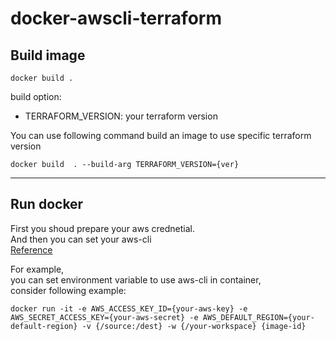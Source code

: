 # docker-awscli-terraform

## Build image
```
docker build .
```

build option:
* TERRAFORM_VERSION: your terraform version

You can use following command build an image to use specific terraform version
```
docker build  . --build-arg TERRAFORM_VERSION={ver}
```
---

## Run docker

First you shoud prepare your aws crednetial.  
And then you can set your aws-cli  
[Reference](https://docs.aws.amazon.com/cli/latest/userguide/cli-configure-envvars.html)

For example,  
you can set environment variable to use aws-cli in container,  
consider following example:

```
docker run -it -e AWS_ACCESS_KEY_ID={your-aws-key} -e AWS_SECRET_ACCESS_KEY={your-aws-secret} -e AWS_DEFAULT_REGION={your-default-region} -v {/source:/dest} -w {/your-workspace} {image-id}
```
